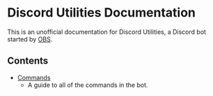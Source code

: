 # Discord Utilities Documentation

This is an unofficial documentation for Discord Utilities, a Discord bot started by [OBS](https://github.com/ObertoIsOBS).

## Contents
- [Commands](https://github.com/eyx092/DU-Documentation/blob/main/commands/README.md)
  - A guide to all of the commands in the bot.
